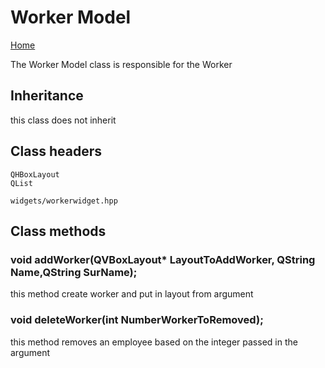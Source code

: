 # Worker Model 
[Home](../../ReadMe.md) 
 
The Worker Model class is responsible for the Worker

## Inheritance
  
this class does not inherit 

## Class headers

    QHBoxLayout
    QList

    widgets/workerwidget.hpp

## Class methods 

### void addWorker(QVBoxLayout* LayoutToAddWorker, QString Name,QString SurName);

this method create worker and put in layout from argument

### void deleteWorker(int NumberWorkerToRemoved);

this method removes an employee based on the integer passed in the argument